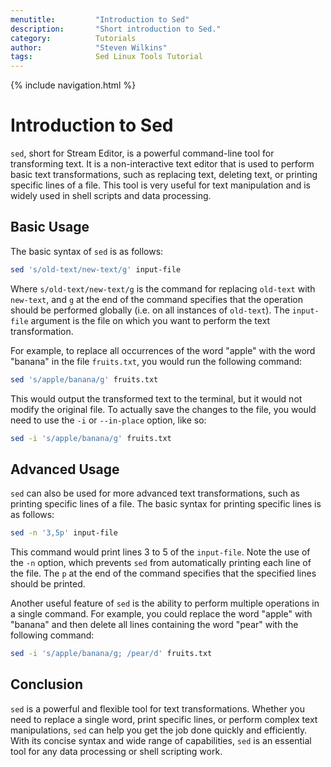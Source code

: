 ```yaml
---
menutitle:         "Introduction to Sed"
description:       "Short introduction to Sed."
category:          Tutorials
author:            "Steven Wilkins"
tags:              Sed Linux Tools Tutorial
---
```


{% include navigation.html %}

# Introduction to Sed 

`sed`, short for Stream Editor, is a powerful command-line tool for transforming text. It is a non-interactive text editor that is used to perform basic text transformations, such as replacing text, deleting text, or printing specific lines of a file. This tool is very useful for text manipulation and is widely used in shell scripts and data processing.

## Basic Usage

The basic syntax of `sed` is as follows:

```bash 
sed 's/old-text/new-text/g' input-file
```

Where `s/old-text/new-text/g` is the command for replacing `old-text` with `new-text`, and `g` at the end of the command specifies that the operation should be performed globally (i.e. on all instances of `old-text`). The `input-file` argument is the file on which you want to perform the text transformation.

For example, to replace all occurrences of the word "apple" with the word "banana" in the file `fruits.txt`, you would run the following command:

```bash 
sed 's/apple/banana/g' fruits.txt
```

This would output the transformed text to the terminal, but it would not modify the original file. To actually save the changes to the file, you would need to use the `-i` or `--in-place` option, like so:

```bash 
sed -i 's/apple/banana/g' fruits.txt
```

## Advanced Usage

`sed` can also be used for more advanced text transformations, such as printing specific lines of a file. The basic syntax for printing specific lines is as follows:

```bash 
sed -n '3,5p' input-file
```

This command would print lines 3 to 5 of the `input-file`. Note the use of the `-n` option, which prevents `sed` from automatically printing each line of the file. The `p` at the end of the command specifies that the specified lines should be printed.

Another useful feature of `sed` is the ability to perform multiple operations in a single command. For example, you could replace the word "apple" with "banana" and then delete all lines containing the word "pear" with the following command:

```bash 
sed -i 's/apple/banana/g; /pear/d' fruits.txt
```

## Conclusion 

`sed` is a powerful and flexible tool for text transformations. Whether you need to replace a single word, print specific lines, or perform complex text manipulations, `sed` can help you get the job done quickly and efficiently. With its concise syntax and wide range of capabilities, `sed` is an essential tool for any data processing or shell scripting work.

